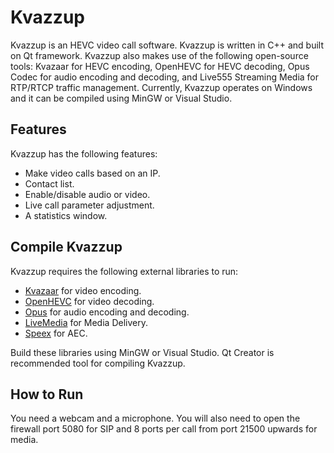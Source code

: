 Kvazzup
=======

Kvazzup is an HEVC video call software. Kvazzup is written in C++ and built on Qt framework. Kvazzup also makes use of the following open-source tools: Kvazaar for HEVC encoding, OpenHEVC for HEVC decoding, Opus Codec for audio encoding and decoding, and Live555 Streaming Media for RTP/RTCP traffic management. Currently, Kvazzup operates on Windows and it can be compiled using MinGW or Visual Studio.

## Features 

Kvazzup has the following features:  
- Make video calls based on an IP.  
- Contact list.  
- Enable/disable audio or video.  
- Live call parameter adjustment. 
- A statistics window.

## Compile Kvazzup

Kvazzup requires the following external libraries to run:  
- [Kvazaar](https://github.com/ultravideo/kvazaar) for video encoding.
- [OpenHEVC](https://github.com/OpenHEVC/openHEVC) for video decoding.
- [Opus](http://opus-codec.org/) for audio encoding and decoding.
- [LiveMedia](http://www.live555.com/liveMedia/) for Media Delivery.
- [Speex](https://www.speex.org/) for AEC.

Build these libraries using MinGW or Visual Studio. Qt Creator is recommended tool for compiling Kvazzup.

## How to Run

You need a webcam and a microphone. You will also need to open the firewall port 5080 for SIP and 8 ports per call from port 21500 upwards for media.
